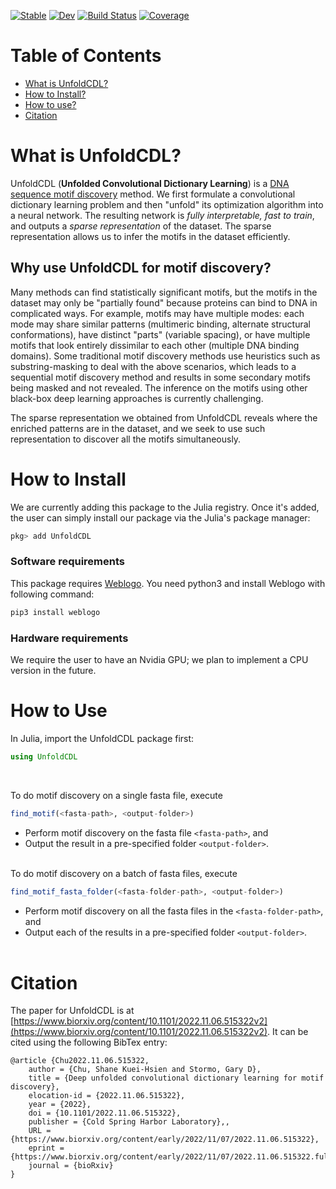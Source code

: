 

[![Stable](https://img.shields.io/badge/docs-stable-blue.svg)](https://kchu25.github.io/UnfoldCDL.jl/stable/)
[![Dev](https://img.shields.io/badge/docs-dev-blue.svg)](https://kchu25.github.io/UnfoldCDL.jl/dev/)
[![Build Status](https://github.com/kchu25/UnfoldCDL.jl/actions/workflows/CI.yml/badge.svg?branch=main)](https://github.com/kchu25/UnfoldCDL.jl/actions/workflows/CI.yml?query=branch%3Amain)
[![Coverage](https://codecov.io/gh/kchu25/UnfoldCDL.jl/branch/main/graph/badge.svg)](https://codecov.io/gh/kchu25/UnfoldCDL.jl)

# Table of Contents
 * [What is UnfoldCDL?](#ucdl)
 * [How to Install?](#install)
 * [How to use?](#using)
 * [Citation](#cite)



# What is UnfoldCDL? <a name="ucdl"></a>
UnfoldCDL (**Unfolded Convolutional Dictionary Learning**) is a [DNA sequence motif discovery](https://en.wikipedia.org/wiki/Sequence_motif) method. We first formulate a convolutional dictionary learning problem and then "unfold" its optimization algorithm into a neural network. The resulting network is *fully interpretable, fast to train*, and outputs a *sparse representation* of the dataset. The sparse representation allows us to infer the motifs in the dataset efficiently.

## Why use UnfoldCDL for motif discovery?
Many methods can find statistically significant motifs, but the motifs in the dataset may only be "partially found" because proteins can bind to DNA in complicated ways. For example, motifs may have multiple modes: each mode may share similar patterns (multimeric binding, alternate structural conformations), have distinct "parts" (variable spacing), or have multiple motifs that look entirely dissimilar to each other (multiple DNA binding domains). Some traditional motif discovery methods use heuristics such as substring-masking to deal with the above scenarios, which leads to a sequential motif discovery method and results in some secondary motifs being masked and not revealed. The inference on the motifs using other black-box deep learning approaches is currently challenging.

The sparse representation we obtained from UnfoldCDL reveals where the enriched patterns are in the dataset, and we seek to use such representation to discover all the motifs simultaneously.


# How to Install <a name="install"></a>
We are currently adding this package to the Julia registry. Once it's added, the user can simply install our package via the Julia's package manager:
```julia
pkg> add UnfoldCDL
```

### Software requirements 
 This package requires [Weblogo](http://weblogo.threeplusone.com/manual.html#download). You need python3 and install Weblogo with following command:
 ```bash
 pip3 install weblogo
 ```

### Hardware requirements
We require the user to have an Nvidia GPU; we plan to implement a CPU version in the future.

# How to Use <a name="using"></a>

In Julia, import the UnfoldCDL package first:
````julia
using UnfoldCDL
````
<br>


To do motif discovery on a single fasta file, execute
````julia
find_motif(<fasta-path>, <output-folder>)
````
- Perform motif discovery on the fasta file `<fasta-path>`, and 
- Output the result in a pre-specified folder `<output-folder>`. <br><br>



To do motif discovery on a batch of fasta files, execute
````julia
find_motif_fasta_folder(<fasta-folder-path>, <output-folder>)
````
- Perform motif discovery on all the fasta files in the `<fasta-folder-path>`, and 
- Output each of the results in a pre-specified folder `<output-folder>`.<br><br>

# Citation <a name="cite"></a>

The paper for UnfoldCDL is at [https://www.biorxiv.org/content/10.1101/2022.11.06.515322v2](https://www.biorxiv.org/content/10.1101/2022.11.06.515322v2). It can be cited using the following BibTex entry:
```
@article {Chu2022.11.06.515322,
	author = {Chu, Shane Kuei-Hsien and Stormo, Gary D},
	title = {Deep unfolded convolutional dictionary learning for motif discovery},
	elocation-id = {2022.11.06.515322},
	year = {2022},
	doi = {10.1101/2022.11.06.515322},
	publisher = {Cold Spring Harbor Laboratory},,
	URL = {https://www.biorxiv.org/content/early/2022/11/07/2022.11.06.515322},
	eprint = {https://www.biorxiv.org/content/early/2022/11/07/2022.11.06.515322.full.pdf},
	journal = {bioRxiv}
}
```

